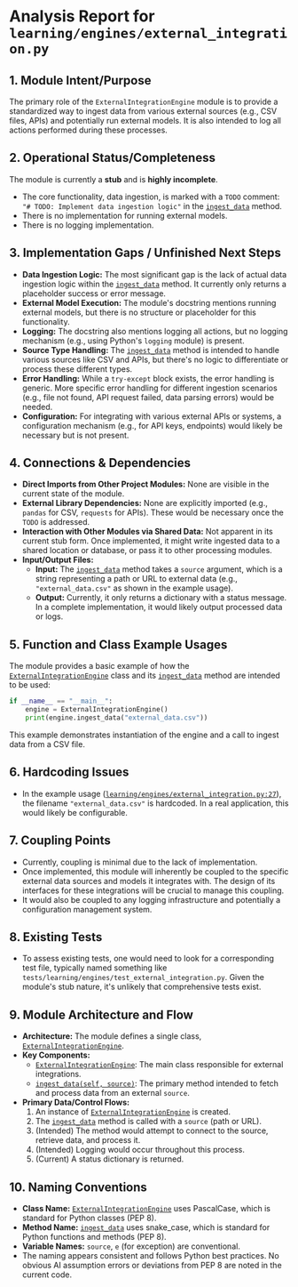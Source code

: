 # Analysis Report for `learning/engines/external_integration.py`

## 1. Module Intent/Purpose

The primary role of the `ExternalIntegrationEngine` module is to provide a standardized way to ingest data from various external sources (e.g., CSV files, APIs) and potentially run external models. It is also intended to log all actions performed during these processes.

## 2. Operational Status/Completeness

The module is currently a **stub** and is **highly incomplete**.
- The core functionality, data ingestion, is marked with a `TODO` comment: `"# TODO: Implement data ingestion logic"` in the [`ingest_data`](learning/engines/external_integration.py:11) method.
- There is no implementation for running external models.
- There is no logging implementation.

## 3. Implementation Gaps / Unfinished Next Steps

*   **Data Ingestion Logic:** The most significant gap is the lack of actual data ingestion logic within the [`ingest_data`](learning/engines/external_integration.py:11) method. It currently only returns a placeholder success or error message.
*   **External Model Execution:** The module's docstring mentions running external models, but there is no structure or placeholder for this functionality.
*   **Logging:** The docstring also mentions logging all actions, but no logging mechanism (e.g., using Python's `logging` module) is present.
*   **Source Type Handling:** The [`ingest_data`](learning/engines/external_integration.py:11) method is intended to handle various sources like CSV and APIs, but there's no logic to differentiate or process these different types.
*   **Error Handling:** While a `try-except` block exists, the error handling is generic. More specific error handling for different ingestion scenarios (e.g., file not found, API request failed, data parsing errors) would be needed.
*   **Configuration:** For integrating with various external APIs or systems, a configuration mechanism (e.g., for API keys, endpoints) would likely be necessary but is not present.

## 4. Connections & Dependencies

*   **Direct Imports from Other Project Modules:** None are visible in the current state of the module.
*   **External Library Dependencies:** None are explicitly imported (e.g., `pandas` for CSV, `requests` for APIs). These would be necessary once the `TODO` is addressed.
*   **Interaction with Other Modules via Shared Data:** Not apparent in its current stub form. Once implemented, it might write ingested data to a shared location or database, or pass it to other processing modules.
*   **Input/Output Files:**
    *   **Input:** The [`ingest_data`](learning/engines/external_integration.py:11) method takes a `source` argument, which is a string representing a path or URL to external data (e.g., `"external_data.csv"` as shown in the example usage).
    *   **Output:** Currently, it only returns a dictionary with a status message. In a complete implementation, it would likely output processed data or logs.

## 5. Function and Class Example Usages

The module provides a basic example of how the [`ExternalIntegrationEngine`](learning/engines/external_integration.py:7) class and its [`ingest_data`](learning/engines/external_integration.py:11) method are intended to be used:

```python
if __name__ == "__main__":
    engine = ExternalIntegrationEngine()
    print(engine.ingest_data("external_data.csv"))
```

This example demonstrates instantiation of the engine and a call to ingest data from a CSV file.

## 6. Hardcoding Issues

*   In the example usage ([`learning/engines/external_integration.py:27`](learning/engines/external_integration.py:27)), the filename `"external_data.csv"` is hardcoded. In a real application, this would likely be configurable.

## 7. Coupling Points

*   Currently, coupling is minimal due to the lack of implementation.
*   Once implemented, this module will inherently be coupled to the specific external data sources and models it integrates with. The design of its interfaces for these integrations will be crucial to manage this coupling.
*   It would also be coupled to any logging infrastructure and potentially a configuration management system.

## 8. Existing Tests

*   To assess existing tests, one would need to look for a corresponding test file, typically named something like `tests/learning/engines/test_external_integration.py`. Given the module's stub nature, it's unlikely that comprehensive tests exist.

## 9. Module Architecture and Flow

*   **Architecture:** The module defines a single class, [`ExternalIntegrationEngine`](learning/engines/external_integration.py:7).
*   **Key Components:**
    *   [`ExternalIntegrationEngine`](learning/engines/external_integration.py:7): The main class responsible for external integrations.
    *   [`ingest_data(self, source)`](learning/engines/external_integration.py:11): The primary method intended to fetch and process data from an external `source`.
*   **Primary Data/Control Flows:**
    1.  An instance of [`ExternalIntegrationEngine`](learning/engines/external_integration.py:7) is created.
    2.  The [`ingest_data`](learning/engines/external_integration.py:11) method is called with a `source` (path or URL).
    3.  (Intended) The method would attempt to connect to the source, retrieve data, and process it.
    4.  (Intended) Logging would occur throughout this process.
    5.  (Current) A status dictionary is returned.

## 10. Naming Conventions

*   **Class Name:** [`ExternalIntegrationEngine`](learning/engines/external_integration.py:7) uses PascalCase, which is standard for Python classes (PEP 8).
*   **Method Name:** [`ingest_data`](learning/engines/external_integration.py:11) uses snake_case, which is standard for Python functions and methods (PEP 8).
*   **Variable Names:** `source`, `e` (for exception) are conventional.
*   The naming appears consistent and follows Python best practices. No obvious AI assumption errors or deviations from PEP 8 are noted in the current code.